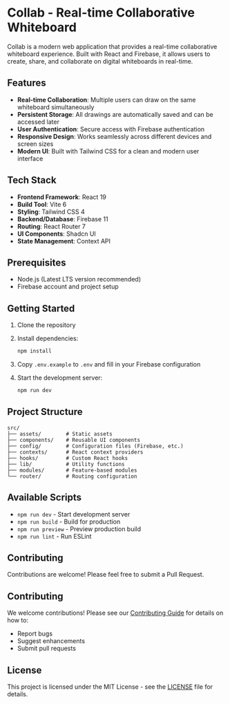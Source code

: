 # Collab - Real-time Collaborative Whiteboard

Collab is a modern web application that provides a real-time collaborative whiteboard experience. Built with React and Firebase, it allows users to create, share, and collaborate on digital whiteboards in real-time.

## Features

- **Real-time Collaboration**: Multiple users can draw on the same whiteboard simultaneously
- **Persistent Storage**: All drawings are automatically saved and can be accessed later
- **User Authentication**: Secure access with Firebase authentication
- **Responsive Design**: Works seamlessly across different devices and screen sizes
- **Modern UI**: Built with Tailwind CSS for a clean and modern user interface

## Tech Stack

- **Frontend Framework**: React 19
- **Build Tool**: Vite 6
- **Styling**: Tailwind CSS 4
- **Backend/Database**: Firebase 11
- **Routing**: React Router 7
- **UI Components**: Shadcn UI
- **State Management**: Context API

## Prerequisites

- Node.js (Latest LTS version recommended)
- Firebase account and project setup

## Getting Started

1. Clone the repository
2. Install dependencies:
   ```bash
   npm install
   ```
3. Copy `.env.example` to `.env` and fill in your Firebase configuration

4. Start the development server:
   ```bash
   npm run dev
   ```

## Project Structure

```
src/
├── assets/        # Static assets
├── components/    # Reusable UI components
├── config/        # Configuration files (Firebase, etc.)
├── contexts/      # React context providers
├── hooks/         # Custom React hooks
├── lib/           # Utility functions
├── modules/       # Feature-based modules
└── router/        # Routing configuration
```

## Available Scripts

- `npm run dev` - Start development server
- `npm run build` - Build for production
- `npm run preview` - Preview production build
- `npm run lint` - Run ESLint

## Contributing

Contributions are welcome! Please feel free to submit a Pull Request.

## Contributing

We welcome contributions! Please see our [Contributing Guide](CONTRIBUTING.md) for details on how to:

- Report bugs
- Suggest enhancements
- Submit pull requests

## License

This project is licensed under the MIT License - see the [LICENSE](LICENSE) file for details.
